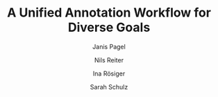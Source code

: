 ---
layout: pub
type: inproceedings
title: "A Unified Annotation Workflow for Diverse Goals"
author:
- Janis Pagel
- Nils Reiter
- Ina Rösiger
- Sarah Schulz
year: 2018
booktitle: "Proceedings of the Workshop: Annotation in Digital Humanities (annDH)"
lang: en
month: 8
editor:
- Sandra Kübler
- Heike Zinsmeister
---